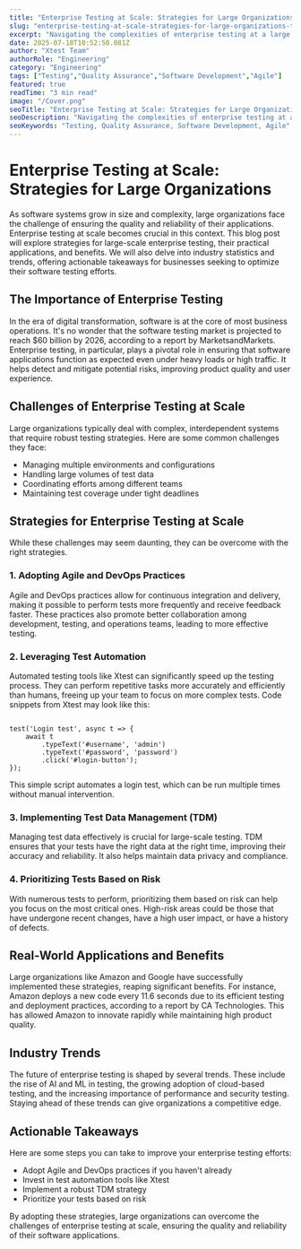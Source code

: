 ```yaml
---
title: "Enterprise Testing at Scale: Strategies for Large Organizations: Tools, Tips, and Industry Insights"
slug: "enterprise-testing-at-scale-strategies-for-large-organizations-tools-tips-and-industry-insights"
excerpt: "Navigating the complexities of enterprise testing at a large scale can be a daunting task. Dive into our insightful blog post where we unravel effective strategies to streamline large-scale enterprise testing, improve software quality, and heighten operational efficiency. Gain a competitive edge by mastering the art of testing in a large organization."
date: 2025-07-18T10:52:50.081Z
author: "Xtest Team"
authorRole: "Engineering"
category: "Engineering"
tags: ["Testing","Quality Assurance","Software Development","Agile"]
featured: true
readTime: "3 min read"
image: "/Cover.png"
seoTitle: "Enterprise Testing at Scale: Strategies for Large Organizations: Tools, Tips, and Industry Insights"
seoDescription: "Navigating the complexities of enterprise testing at a large scale can be a daunting task. Dive into our insightful blog post where we unravel effective strategies to streamline large-scale enterprise testing, improve software quality, and heighten operational efficiency. Gain a competitive edge by mastering the art of testing in a large organization."
seoKeywords: "Testing, Quality Assurance, Software Development, Agile"
---
```


# Enterprise Testing at Scale: Strategies for Large Organizations

As software systems grow in size and complexity, large organizations face the challenge of ensuring the quality and reliability of their applications. Enterprise testing at scale becomes crucial in this context. This blog post will explore strategies for large-scale enterprise testing, their practical applications, and benefits. We will also delve into industry statistics and trends, offering actionable takeaways for businesses seeking to optimize their software testing efforts.

## The Importance of Enterprise Testing

In the era of digital transformation, software is at the core of most business operations. It's no wonder that the software testing market is projected to reach $60 billion by 2026, according to a report by MarketsandMarkets. Enterprise testing, in particular, plays a pivotal role in ensuring that software applications function as expected even under heavy loads or high traffic. It helps detect and mitigate potential risks, improving product quality and user experience.

## Challenges of Enterprise Testing at Scale

Large organizations typically deal with complex, interdependent systems that require robust testing strategies. Here are some common challenges they face:

*   Managing multiple environments and configurations
*   Handling large volumes of test data
*   Coordinating efforts among different teams
*   Maintaining test coverage under tight deadlines

## Strategies for Enterprise Testing at Scale

While these challenges may seem daunting, they can be overcome with the right strategies.

### 1\. Adopting Agile and DevOps Practices

Agile and DevOps practices allow for continuous integration and delivery, making it possible to perform tests more frequently and receive feedback faster. These practices also promote better collaboration among development, testing, and operations teams, leading to more effective testing.

### 2\. Leveraging Test Automation

Automated testing tools like Xtest can significantly speed up the testing process. They can perform repetitive tasks more accurately and efficiently than humans, freeing up your team to focus on more complex tests. Code snippets from Xtest may look like this:

```

test('Login test', async t => {
    await t
        .typeText('#username', 'admin')
        .typeText('#password', 'password')
        .click('#login-button');
});
```

This simple script automates a login test, which can be run multiple times without manual intervention.

### 3\. Implementing Test Data Management (TDM)

Managing test data effectively is crucial for large-scale testing. TDM ensures that your tests have the right data at the right time, improving their accuracy and reliability. It also helps maintain data privacy and compliance.

### 4\. Prioritizing Tests Based on Risk

With numerous tests to perform, prioritizing them based on risk can help you focus on the most critical ones. High-risk areas could be those that have undergone recent changes, have a high user impact, or have a history of defects.

## Real-World Applications and Benefits

Large organizations like Amazon and Google have successfully implemented these strategies, reaping significant benefits. For instance, Amazon deploys a new code every 11.6 seconds due to its efficient testing and deployment practices, according to a report by CA Technologies. This has allowed Amazon to innovate rapidly while maintaining high product quality.

## Industry Trends

The future of enterprise testing is shaped by several trends. These include the rise of AI and ML in testing, the growing adoption of cloud-based testing, and the increasing importance of performance and security testing. Staying ahead of these trends can give organizations a competitive edge.

## Actionable Takeaways

Here are some steps you can take to improve your enterprise testing efforts:

*   Adopt Agile and DevOps practices if you haven't already
*   Invest in test automation tools like Xtest
*   Implement a robust TDM strategy
*   Prioritize your tests based on risk

By adopting these strategies, large organizations can overcome the challenges of enterprise testing at scale, ensuring the quality and reliability of their software applications.